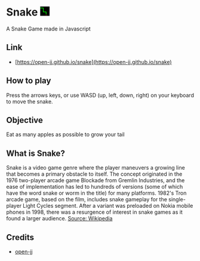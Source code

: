 # Snake <img src="https://raw.githubusercontent.com/open-jj/snake/main/snake.png" alt="" width="25" height="25"/>
A Snake Game made in Javascript
## Link
- [https://open-jj.github.io/snake](https://open-jj.github.io/snake)
## How to play
Press the arrows keys, or use WASD (up, left, down, right) on your keyboard to move the snake.
## Objective
Eat as many apples as possible to grow your tail
## What is Snake?
Snake is a video game genre where the player maneuvers a growing line that becomes a primary obstacle to itself. The concept originated in the 1976 two-player arcade game Blockade from Gremlin Industries, and the ease of implementation has led to hundreds of versions (some of which have the word snake or worm in the title) for many platforms. 1982's Tron arcade game, based on the film, includes snake gameplay for the single-player Light Cycles segment. After a variant was preloaded on Nokia mobile phones in 1998, there was a resurgence of interest in snake games as it found a larger audience.
[Source: Wikipedia](https://en.wikipedia.org/wiki/Snake_(video_game_genre))
## Credits
- [open-jj](https://github.com/open-jj)
